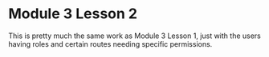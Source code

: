 # Module 3 Lesson 2

This is pretty much the same work as Module 3 Lesson 1, just with the users having roles and certain routes needing specific permissions.
